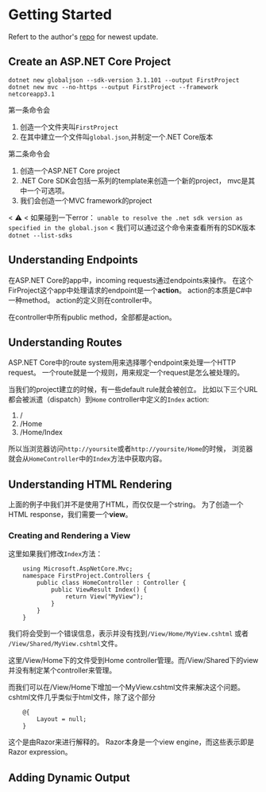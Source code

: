 # Getting Started

Refert to the author's [repo](https://github.com/apress/pro-asp.net-core-3) for newest update.

## Create an ASP.NET Core Project

	dotnet new globaljson --sdk-version 3.1.101 --output FirstProject
	dotnet new mvc --no-https --output FirstProject --framework netcoreapp3.1
	
第一条命令会
1. 创造一个文件夹叫`FirstProject` 
1. 在其中建立一个文件叫`global.json`,并制定一个.NET Core版本

第二条命令会
1. 创造一个ASP.NET Core project
1. .NET Core SDK会包括一系列的template来创造一个新的project， mvc是其中一个可选项。
1. 我们会创造一个MVC framework的project

< :warning: 
< 如果碰到一下error： `unable to resolve the .net sdk version as specified in the global.json`
< 我们可以通过这个命令来查看所有的SDK版本`dotnet --list-sdks`

## Understanding Endpoints

在ASP.NET Core的app中，incoming requests通过endpoints来操作。
在这个FirProject这个app中处理请求的endpoint是一个**action**。
action的本质是C#中一种method。
action的定义则在controller中。

在controller中所有public method，全部都是action。

## Understanding Routes

ASP.NET Core中的route system用来选择哪个endpoint来处理一个HTTP request。
一个route就是一个规则，用来规定一个request是怎么被处理的。

当我们的project建立的时候，有一些default rule就会被创立。
比如以下三个URL都会被派遣（dispatch）到`Home` controller中定义的`Index` action:
1. /
1. /Home
1. /Home/Index

所以当浏览器访问`http://yoursite`或者`http://yoursite/Home`的时候，
浏览器就会从`HomeController`中的`Index`方法中获取内容。

## Understanding HTML Rendering

上面的例子中我们并不是使用了HTML，而仅仅是一个string。
为了创造一个HTML response，我们需要一个**view**。

### Creating and Rendering a View

这里如果我们修改`Index`方法：

		using Microsoft.AspNetCore.Mvc;
		namespace FirstProject.Controllers {
			public class HomeController : Controller {
				public ViewResult Index() {
					return View("MyView");
				}
			}
		}
		
我们将会受到一个错误信息，表示并没有找到`/View/Home/MyView.cshtml` 或者 `/View/Shared/MyView.cshtml`文件。

这里/View/Home下的文件受到Home controller管理。而/View/Shared下的view并没有制定某个controller来管理。

而我们可以在/View/Home下增加一个MyView.cshtml文件来解决这个问题。
cshtml文件几乎类似于html文件，除了这个部分

		@{
			Layout = null;
		}
		
这个是由Razor来进行解释的。
Razor本身是一个view engine，而这些表示即是Razor expression。


## Adding Dynamic Output

